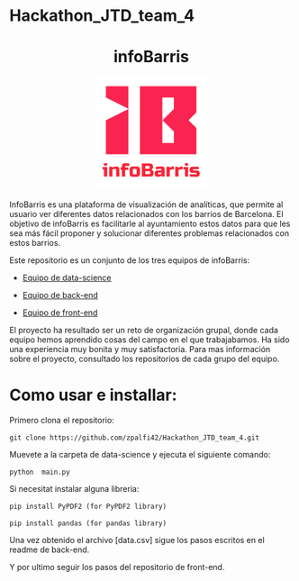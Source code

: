 # Hackathon_JTD_team_4

<h1 align="center">infoBarris</h1>
<p align="center">
  <img src="/Addings/logo.png" style="width:200px; aling:center;"/>
</p>

InfoBarris es una plataforma de visualización de analíticas, que permite al usuario ver diferentes datos relacionados con los barrios de Barcelona.
El objetivo de infoBarris es facilitarle al ayuntamiento estos datos para que les sea más fácil proponer y solucionar diferentes problemas relacionados con estos barrios.

Este repositorio es un conjunto de los tres equipos de infoBarris:

- [Equipo de data-science](https://github.com/zpalfi42/Hackathon_JTD_data/tree/d7f8c60c24efe868670bd46633846f8c7e057b7b)

- [Equipo de back-end](https://github.com/fbages/hackaton-td-equip4)

- [Equipo de front-end](https://github.com/Bazza6/Frontend_Hackathon_JTD_team_4.git)

El proyecto ha resultado ser un reto de organización grupal, donde cada equipo hemos aprendido cosas del campo en el que trabajabamos. Ha sido una experiencia muy bonita y muy satisfactoria. Para mas información sobre el proyecto, consultado los repositorios de cada grupo del equipo.

# Como usar e installar:

Primero clona el repositorio:
```
git clone https://github.com/zpalfi42/Hackathon_JTD_team_4.git
```
Muevete a la carpeta de data-science y ejecuta el siguiente comando:
```
python  main.py
```
Si necesitat instalar alguna libreria:
```
pip install PyPDF2 (for PyPDF2 library)
```
```
pip install pandas (for pandas library)
```

Una vez obtenido el archivo [data.csv] sigue los pasos escritos en el readme de back-end.

Y por ultimo seguir los pasos del repositorio de front-end.
